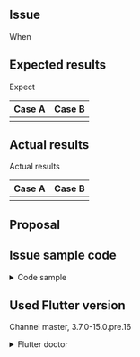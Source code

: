 ## Issue

When 


## Expected results

Expect 

| Case A | Case B |
|--------|--------|
|        |        |

## Actual results

Actual results 


| Case A | Case B |
|--------|--------|
|        |        |

## Proposal


## Issue sample code

<details>
<summary>Code sample</summary>


```dart

```

</details>

## Used Flutter version

Channel master, 3.7.0-15.0.pre.16

<details>
  <summary>Flutter doctor</summary>

```

flutter doctor -v
[✓] Flutter (Channel master, 3.9.0-15.0.pre.7, on macOS 13.2.1 22D68 darwin-arm64, locale en-US)
    • Flutter version 3.9.0-15.0.pre.7 on channel master at /Users/rydmike/fvm/versions/master
    • Upstream repository https://github.com/flutter/flutter.git
    • Framework revision b42e8db6cf (4 hours ago), 2023-03-22 13:12:55 -0400
    • Engine revision 5775c6b05f
    • Dart version 3.0.0 (build 3.0.0-348.0.dev)
    • DevTools version 2.22.2
    • If those were intentional, you can disregard the above warnings; however it is recommended to use "git" directly to perform
      update checks and upgrades.

[✓] Android toolchain - develop for Android devices (Android SDK version 33.0.0)
    • Android SDK at /Users/rydmike/Library/Android/sdk
    • Platform android-33, build-tools 33.0.0
    • Java binary at: /Applications/Android Studio.app/Contents/jbr/Contents/Home/bin/java
    • Java version OpenJDK Runtime Environment (build 11.0.15+0-b2043.56-8887301)
    • All Android licenses accepted.

[✓] Xcode - develop for iOS and macOS (Xcode 14.2)
    • Xcode at /Applications/Xcode.app/Contents/Developer
    • Build 14C18
    • CocoaPods version 1.11.3

[✓] Chrome - develop for the web
    • Chrome at /Applications/Google Chrome.app/Contents/MacOS/Google Chrome

[✓] Android Studio (version 2022.1)
    • Android Studio at /Applications/Android Studio.app/Contents
    • Flutter plugin can be installed from:
      🔨 https://plugins.jetbrains.com/plugin/9212-flutter
    • Dart plugin can be installed from:
      🔨 https://plugins.jetbrains.com/plugin/6351-dart
    • Java version OpenJDK Runtime Environment (build 11.0.15+0-b2043.56-8887301)

[✓] IntelliJ IDEA Community Edition (version 2022.3.3)
    • IntelliJ at /Applications/IntelliJ IDEA CE.app
    • Flutter plugin version 72.1.4
    • Dart plugin version 223.8888

[✓] VS Code (version 1.76.2)
    • VS Code at /Applications/Visual Studio Code.app/Contents
    • Flutter extension version 3.60.0

[✓] Connected device (2 available)
    • macOS (desktop) • macos  • darwin-arm64   • macOS 13.2.1 22D68 darwin-arm64
    • Chrome (web)    • chrome • web-javascript • Google Chrome 111.0.5563.110

[✓] Network resources
    • All expected network resources are available.


```

</details>
